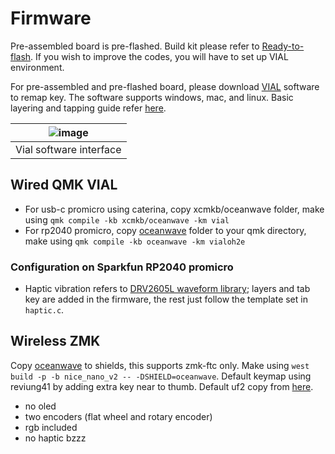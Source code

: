 # Firmware
Pre-assembled board is pre-flashed. Build kit please refer to [Ready-to-flash](https://github.com/superxc3/oceanwave/tree/main/firmware/ready-to-flash-firmware). If you wish to improve the codes, you will have to set up VIAL environment.

For pre-assembled and pre-flashed board, please download [VIAL](https://get.vial.today/download/) software to remap key. The software supports windows, mac, and linux. Basic layering and tapping guide refer [here](https://github.com/superxc3/xcmkb/blob/main/list%20of%20guide/vial-guide.md#basic-tapping-and-layering).

|![image](https://user-images.githubusercontent.com/79617315/214291962-a3cc96fc-744b-45f9-96bc-215382877dad.png)|
|:--:|
|Vial software interface|

## Wired QMK VIAL
- For usb-c promicro using caterina, copy xcmkb/oceanwave folder, make using `qmk compile -kb xcmkb/oceanwave -km vial`
- For rp2040 promicro, copy [oceanwave](https://drive.google.com/drive/folders/15KPRZ52J217cfi-xYsaPOL3EPukIM2lr?usp=sharing) folder to your qmk directory, make using `qmk compile -kb oceanwave -km vialoh2e`

### Configuration on Sparkfun RP2040 promicro
- Haptic vibration refers to [DRV2605L waveform library](https://github.com/qmk/qmk_firmware/blob/master/docs/feature_haptic_feedback.md#drv2605l-waveform-library); layers and tab key are added in the firmware, the rest just follow the template set in `haptic.c`.

## Wireless ZMK
Copy [oceanwave](https://drive.google.com/drive/folders/1NOylumwA9jJXKU2bHk5CELzXyPIMklsh?usp=share_link) to shields, this supports zmk-ftc only. Make using `west build -p -b nice_nano_v2 -- -DSHIELD=oceanwave`. Default keymap using reviung41 by adding extra key near to thumb. Default uf2 copy from [here](https://drive.google.com/file/d/1I9lbSuJ4-EFsmNMYBPXVArRPtXQpIEmn/view?usp=share_link). 
- no oled
- two encoders (flat wheel and rotary encoder)
- rgb included
- no haptic bzzz
